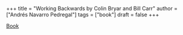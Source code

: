 +++
title = "Working Backwards by Colin Bryar and Bill Carr"
author = ["Andrés Navarro Pedregal"]
tags = ["book"]
draft = false
+++

[Book](/ox-hugo/working_backwards_colin_bryar_and_bill_car.pdf)
